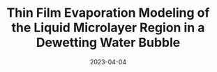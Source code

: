 ---
title: "Thin Film Evaporation Modeling of the Liquid Microlayer Region in a Dewetting Water Bubble"
collection: publications
permalink: /publication/2023-04-04-lakew_2023
date: 2023-04-04
venue: 'Fluids'
paperurl: 'http://kishanbellur.github.io/files/lakew_2023.pdf'
doi: 'https://doi.org/10.3390/fluids8040126'
citation: 'E. Lakew, A. Sarchami, G. Giustini, H. Kim and K. Bellur, "Thin Film Evaporation Modeling of the Liquid Microlayer Region in a Dewetting Water Bubble", Fluids, 8(126), 2023.'
citationNoTitle: 'E. Lakew, A. Sarchami, G. Giustini, H. Kim and K. Bellur, <i> Fluids </i> , 8(126), 2023.'
---